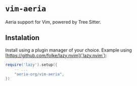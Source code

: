 # `vim-aeria`

Aeria support for Vim, powered by Tree Sitter.

## Instalation

Install using a plugin manager of your choice.
Example using [https://github.com/folke/lazy.nvim](`lazy.nvim`):

```lua
require('lazy').setup({
    -- ...
    "aeria-org/vim-aeria",
})
```
